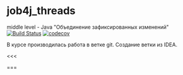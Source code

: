 # job4j_threads
middle level - Java
"Объединение зафиксированных изменений"
[![Build Status](https://app.travis-ci.com/RuslanFajziev/job4j_threads.svg?branch=main)](https://app.travis-ci.com/RuslanFajziev/job4j_threads)
[![codecov](https://codecov.io/gh/RuslanFajziev/job4j_threads/branch/main/graph/badge.svg?token=ADD4RM61AA)](https://codecov.io/gh/RuslanFajziev/job4j_threads)

В курсе производилась работа в ветке git.
Создание ветки из IDEA.

<<<

=== 